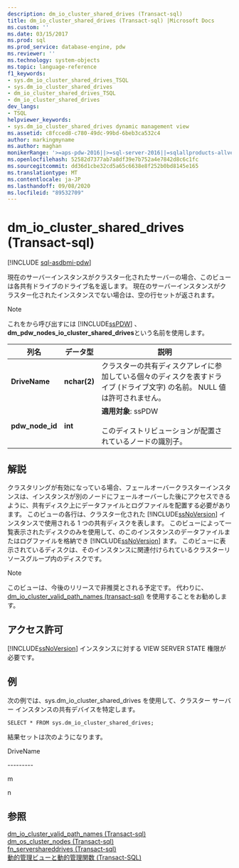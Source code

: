 ```yaml
---
description: dm_io_cluster_shared_drives (Transact-sql)
title: dm_io_cluster_shared_drives (Transact-sql) |Microsoft Docs
ms.custom: ''
ms.date: 03/15/2017
ms.prod: sql
ms.prod_service: database-engine, pdw
ms.reviewer: ''
ms.technology: system-objects
ms.topic: language-reference
f1_keywords:
- sys.dm_io_cluster_shared_drives_TSQL
- sys.dm_io_cluster_shared_drives
- dm_io_cluster_shared_drives_TSQL
- dm_io_cluster_shared_drives
dev_langs:
- TSQL
helpviewer_keywords:
- sys.dm_io_cluster_shared_drives dynamic management view
ms.assetid: c8fcced8-c780-49dc-99bd-6beb3ca532c4
author: markingmyname
ms.author: maghan
monikerRange: '>=aps-pdw-2016||>=sql-server-2016||=sqlallproducts-allversions||>=sql-server-linux-2017||=azuresqldb-mi-current'
ms.openlocfilehash: 52582d7377ab7a8df39e7b752a4e7842d8c6c1fc
ms.sourcegitcommit: dd36d1cbe32cd5a65c6638e8f252b0bd8145e165
ms.translationtype: MT
ms.contentlocale: ja-JP
ms.lasthandoff: 09/08/2020
ms.locfileid: "89532709"
---
```

# <a name="sysdm_io_cluster_shared_drives-transact-sql"></a>dm_io_cluster_shared_drives (Transact-sql)
[!INCLUDE [sql-asdbmi-pdw](../../includes/applies-to-version/sql-asdbmi-pdw.md)]

  現在のサーバーインスタンスがクラスター化されたサーバーの場合、このビューは各共有ドライブのドライブ名を返します。 現在のサーバーインスタンスがクラスター化されたインスタンスでない場合は、空の行セットが返されます。  
  
> [!NOTE]  
>  これをから呼び出すには [!INCLUDE[ssPDW](../../includes/sspdw-md.md)] 、 **dm_pdw_nodes_io_cluster_shared_drives**という名前を使用します。  
  
|列名|データ型|説明|  
|-----------------|---------------|-----------------|  
|**DriveName**|**nchar(2)**|クラスターの共有ディスクアレイに参加している個々のディスクを表すドライブ (ドライブ文字) の名前。 NULL 値は許可されません。|  
|**pdw_node_id**|**int**|**適用対象**: ssPDW<br /><br /> このディストリビューションが配置されているノードの識別子。|  
  
## <a name="remarks"></a>解説  
 クラスタリングが有効になっている場合、フェールオーバークラスターインスタンスは、インスタンスが別のノードにフェールオーバーした後にアクセスできるように、共有ディスク上にデータファイルとログファイルを配置する必要があります。 このビューの各行は、クラスター化された [!INCLUDE[ssNoVersion](../../includes/ssnoversion-md.md)] インスタンスで使用される 1 つの共有ディスクを表します。 このビューによって一覧表示されたディスクのみを使用して、のこのインスタンスのデータファイルまたはログファイルを格納でき [!INCLUDE[ssNoVersion](../../includes/ssnoversion-md.md)] ます。 このビューに表示されているディスクは、そのインスタンスに関連付けられているクラスターリソースグループ内のディスクです。  
  
> [!NOTE]  
>  このビューは、今後のリリースで非推奨とされる予定です。 代わりに、 [dm_io_cluster_valid_path_names &#40;transact-sql&#41;](../../relational-databases/system-dynamic-management-views/sys-dm-io-cluster-valid-path-names-transact-sql.md) を使用することをお勧めします。  
  
## <a name="permissions"></a>アクセス許可  
 [!INCLUDE[ssNoVersion](../../includes/ssnoversion-md.md)] インスタンスに対する VIEW SERVER STATE 権限が必要です。  
  
## <a name="examples"></a>例  
 次の例では、sys.dm_io_cluster_shared_drives を使用して、クラスター サーバー インスタンスの共有デバイスを特定します。  
  
```  
SELECT * FROM sys.dm_io_cluster_shared_drives;  
```  
  
 結果セットは次のようになります。  
  
 DriveName  
  
 --------\-  
  
 m  
  
 n  
  
## <a name="see-also"></a>参照  
 [dm_io_cluster_valid_path_names &#40;Transact-sql&#41;](../../relational-databases/system-dynamic-management-views/sys-dm-io-cluster-valid-path-names-transact-sql.md)   
 [dm_os_cluster_nodes &#40;Transact-sql&#41;](../../relational-databases/system-dynamic-management-views/sys-dm-os-cluster-nodes-transact-sql.md)   
 [fn_servershareddrives &#40;Transact-sql&#41;](../../relational-databases/system-functions/sys-fn-servershareddrives-transact-sql.md)   
 [動的管理ビューと動的管理関数 &#40;Transact-SQL&#41;](~/relational-databases/system-dynamic-management-views/system-dynamic-management-views.md)  
  
  
